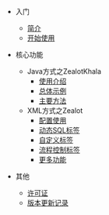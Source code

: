 - 入门

  - [简介](introduction)
  - [开始使用](start-use)

- 核心功能

  - Java方式之ZealotKhala
    - [使用介绍](java/use-intro)
    - [总体示例](java/general-example)
    - [主要方法](java/main-method)
  - XML方式之Zealot
    - [配置使用](xml/config-use)
    - [动态SQL标签](xml/main-tags)
    - [自定义标签](xml/custom-tag)
    - [流程控制标签](xml/flow-tags)
    - [更多功能](more-features)

- 其他

  - [许可证](license)
  - [版本更新记录](change-log)